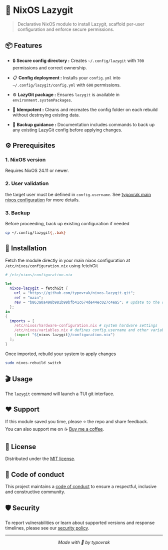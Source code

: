 # 🫆 NixOS Lazygit

> Declarative NixOS module to install Lazygit, scaffold per-user configuration and enforce secure permissions.

## 📦 Features

- 🔒 **Secure config directory :** Creates ```~/.config/lazygit``` with ```700``` permissions and correct ownership.

- 📋 **Config deployment :** Installs your ```config.yml``` into ```~/.config/lazygit/config.yml``` with ```600``` permissions.

- ⚙️ **LazyGit package :** Ensures ```lazygit``` is available in ```environment.systemPackages```.

- 🔄 **Idempotent :** Cleans and recreates the config folder on each rebuild without destroying existing data.

- 💾 **Backup guidance :** Documentation includes commands to back up any existing LazyGit config before applying changes.

## ⚙️ Prerequisites

### 1. NixOS version
Requires NixOS 24.11 or newer.

### 2. User validation
the target user must be defined in ```config.username```. See [typovrak main nixos configuration](https://github.com/typovrak/nixos) for more details.

### 3. Backup
Before proceeding, back up existing configuration if needed
```bash
cp ~/.config/lazygit{,.bak}
```

## 🚀 Installation
Fetch the module directly in your main nixos configuration at ```/etc/nixos/configuration.nix``` using fetchGit
```nix
# /etc/nixos/configuration.nix

let
  nixos-lazygit = fetchGit {
    url = "https://github.com/typovrak/nixos-lazygit.git";
    ref = "main";
    rev = "b863a0a498b981b99bfb41c674de44ec027c4ea5"; # update to the desired commit
  };
in
{
  imports = [
    /etc/nixos/hardware-configuration.nix # system hardware settings
    /etc/nixos/variables.nix # defines config.username and other variables, see https://github.com/typovrak/nixos for more details
    (import "${nixos-lazygit}/configuration.nix")
  ];
}
```

Once imported, rebuild your system to apply changes
```bash
sudo nixos-rebuild switch
```

## 🎬 Usage

The ```lazygit``` command will launch a TUI git interface.

## ❤️ Support

If this module saved you time, please ⭐️ the repo and share feedback.  
You can also support me on ☕ [Buy me a coffee](https://www.buymeacoffee.com/typovrak).

## 📝 License

Distributed under the [MIT license](LICENSE.md).

## 📜 Code of conduct

This project maintains a [code of conduct](.github/CODE_OF_CONDUCT.md) to ensure a respectful, inclusive and constructive community.

## 🛡️ Security

To report vulnerabilities or learn about supported versions and response timelines, please see our [security policy](.github/SECURITY.md).

---

<p align="center"><i>Made with 💜 by typovrak</i></p>
